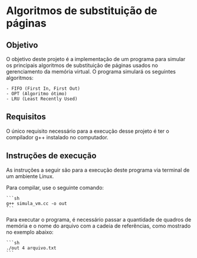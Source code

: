 # Algoritmos de substituição de páginas

## Objetivo

O objetivo deste projeto é a implementação de um programa para simular os principais algoritmos de substituição de páginas usados no gerenciamento da memória virtual. O programa simulará os seguintes algoritmos:

    - FIFO (First In, First Out)
    - OPT (Algoritmo ótimo)
    - LRU (Least Recently Used)

## Requisitos

O único requisito necessário para a execução desse projeto é ter o compilador g++ instalado no computador.

## Instruções de execução

As instruções a seguir são para a execução deste programa via terminal de um ambiente Linux.

Para compilar, use o seguinte comando:

    ```sh
    g++ simula_vm.cc -o out
    ```

Para executar o programa, é necessário passar a quantidade de quadros de memória e o nome do arquivo com a cadeia de referências, como mostrado no exemplo abaixo:

    ```sh
    ./out 4 arquivo.txt
    ```
